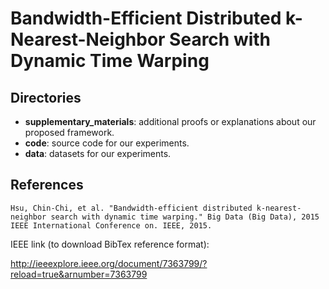 # Bandwidth-Efficient Distributed k-Nearest-Neighbor Search with Dynamic Time Warping

## Directories

* **supplementary_materials**: additional proofs or explanations about our proposed framework.
* **code**: source code for our experiments.
* **data**: datasets for our experiments.

## References

```
Hsu, Chin-Chi, et al. "Bandwidth-efficient distributed k-nearest-neighbor search with dynamic time warping." Big Data (Big Data), 2015 IEEE International Conference on. IEEE, 2015.
```

IEEE link (to download BibTex reference format):

http://ieeexplore.ieee.org/document/7363799/?reload=true&arnumber=7363799
